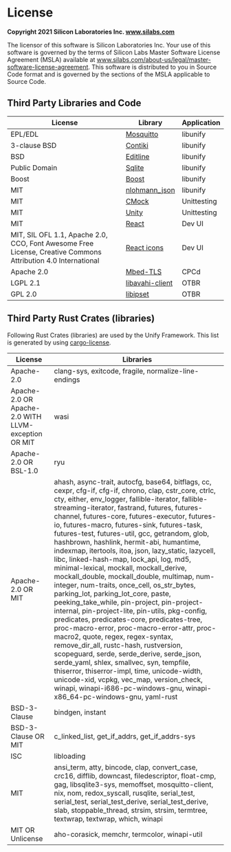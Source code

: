 # License

**Copyright 2021 Silicon Laboratories Inc. www.silabs.com**

The licensor of this software is Silicon Laboratories Inc. Your use of this
software is governed by the terms of Silicon Labs Master Software License
Agreement (MSLA) available at
www.silabs.com/about-us/legal/master-software-license-agreement. This software
is distributed to you in Source Code format and is governed by the sections of
the MSLA applicable to Source Code.

## Third Party Libraries and Code

| License                                                                                                      | Library                                                    | Application |
| ------------------------------------------------------------------------------------------------------------ | ---------------------------------------------------------- | ----------- |
| EPL/EDL                                                                                                      | [Mosquitto](https://mosquitto.org)                         | libunify    |
| 3-clause BSD                                                                                                 | [Contiki](https://github.com/contiki-ng/contiki-ng)        | libunify    |
| BSD                                                                                                          | [Editline](https://sourceforge.net/projects/libedit)       | libunify    |
| Public Domain                                                                                                | [Sqlite](https://www.sqlite.org)                           | libunify    |
| Boost                                                                                                        | [Boost](https://www.boost.org)                             | libunify    |
| MIT                                                                                                          | [nlohmann_json](https://github.com/nlohmann/json)          | libunify    |
| MIT                                                                                                          | [CMock](https://github.com/ThrowTheSwitch/CMock)           | Unittesting |
| MIT                                                                                                          | [Unity](https://github.com/ThrowTheSwitch/Unity)           | Unittesting |
| MIT                                                                                                          | [React](https://github.com/facebook/react)                 | Dev UI      |
| MIT, SIL OFL 1.1, Apache 2.0, CCO, Font Awesome Free License, Creative Commons Attribution 4.0 International | [React icons](https://github.com/react-icons/react-icons/) | Dev UI      |
| Apache 2.0                                                                                                   | [Mbed-TLS](https://github.com/Mbed-TLS/mbedtls)            | CPCd        |
| LGPL 2.1                                                                                                     | [libavahi-client](https://github.com/lathiat/avahi)        | OTBR        |
| GPL 2.0                                                                                                      | [libipset](https://ipset.netfilter.org/)                   | OTBR        |

## Third Party Rust Crates (libraries)

Following Rust Crates (libraries) are used by the Unify Framework. This list is generated by using [cargo-license](https://github.com/onur/cargo-license).

| License | Libraries |
| ------- | --------- |
| Apache-2.0 | clang-sys, exitcode, fragile, normalize-line-endings |
| Apache-2.0 OR Apache-2.0 WITH LLVM-exception OR MIT | wasi |
| Apache-2.0 OR BSL-1.0 | ryu |
| Apache-2.0 OR MIT | ahash, async-trait, autocfg, base64, bitflags, cc, cexpr, cfg-if, cfg-if, chrono, clap, cstr_core, ctrlc, cty, either, env_logger, fallible-iterator, fallible-streaming-iterator, fastrand, futures, futures-channel, futures-core, futures-executor, futures-io, futures-macro, futures-sink, futures-task, futures-test, futures-util, gcc, getrandom, glob, hashbrown, hashlink, hermit-abi, humantime, indexmap, itertools, itoa, json, lazy_static, lazycell, libc, linked-hash-map, lock_api, log, md5, minimal-lexical, mockall, mockall_derive, mockall_double, mockall_double, multimap, num-integer, num-traits, once_cell, os_str_bytes, parking_lot, parking_lot_core, paste, peeking_take_while, pin-project, pin-project-internal, pin-project-lite, pin-utils, pkg-config, predicates, predicates-core, predicates-tree, proc-macro-error, proc-macro-error-attr, proc-macro2, quote, regex, regex-syntax, remove_dir_all, rustc-hash, rustversion, scopeguard, serde, serde_derive, serde_json, serde_yaml, shlex, smallvec, syn, tempfile, thiserror, thiserror-impl, time, unicode-width, unicode-xid, vcpkg, vec_map, version_check, winapi, winapi-i686-pc-windows-gnu, winapi-x86_64-pc-windows-gnu, yaml-rust |
| BSD-3-Clause | bindgen, instant |
| BSD-3-Clause OR MIT | c_linked_list, get_if_addrs, get_if_addrs-sys |
| ISC | libloading |
| MIT | ansi_term, atty, bincode, clap, convert_case, crc16, difflib, downcast, filedescriptor, float-cmp, gag, libsqlite3-sys, memoffset, mosquitto-client, nix, nom, redox_syscall, rusqlite, serial_test, serial_test, serial_test_derive, serial_test_derive, slab, stoppable_thread, strsim, strsim, termtree, textwrap, textwrap, which, winapi |
| MIT OR Unlicense | aho-corasick, memchr, termcolor, winapi-util |
